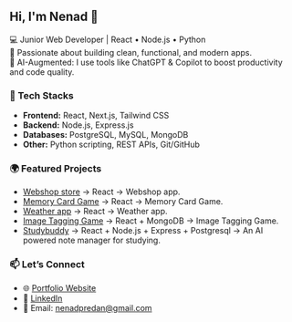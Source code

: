 ## Hi, I'm Nenad 👋

💻 Junior Web Developer | React • Node.js • Python  
🚀 Passionate about building clean, functional, and modern apps.  
🤖 AI-Augmented: I use tools like ChatGPT & Copilot to boost productivity and code quality.  

### 🔧 Tech Stacks
- **Frontend:** React, Next.js, Tailwind CSS  
- **Backend:** Node.js, Express.js  
- **Databases:** PostgreSQL, MySQL, MongoDB  
- **Other:** Python scripting, REST APIs, Git/GitHub  

### 🌍 Featured Projects
- [Webshop store](https://github.com/NenoPr/shopping-cart-OdinProject) → React -> Webshop app.  
- [Memory Card Game](https://github.com/NenoPr/memory-card-OdinProject) → React -> Memory Card Game.  
- [Weather app](https://github.com/NenoPr/weather-app-TheOdinProject) → React -> Weather app.
- [Image Tagging Game](https://github.com/NenoPr/find-me-image-tagging-game) → React + MongoDB -> Image Tagging Game.  
- [Studybuddy](https://github.com/NenoPr/weather-app-TheOdinProject) → React + Node.js + Express + Postgresql -> An AI powered note manager for studying.  

### 📫 Let’s Connect
- 🌐 [Portfolio Website](https://portfolio-top.vercel.app/)  
- 💼 [LinkedIn](hwww.linkedin.com/in/nenad-predan-b90a392a1)  
- 📧 Email: nenadpredan@gmail.com
<!--
**NenoPr/NenoPr** is a ✨ _special_ ✨ repository because its `README.md` (this file) appears on your GitHub profile.

Here are some ideas to get you started:

- 🔭 I’m currently working on ...
- 🌱 I’m currently learning ...
- 👯 I’m looking to collaborate on ...
- 🤔 I’m looking for help with ...
- 💬 Ask me about ...
- 📫 How to reach me: ...
- 😄 Pronouns: ...
- ⚡ Fun fact: ...
-->
